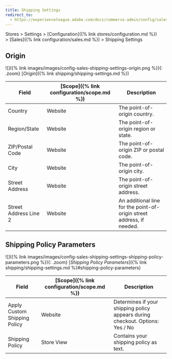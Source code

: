 ```yaml
---
title: Shipping Settings
redirect_to:
  - https://experienceleague.adobe.com/docs/commerce-admin/config/sales/shipping-settings.html
---
```


Stores > Settings > [Configuration]({% link stores/configuration.md %}) > [Sales]({% link configuration/sales.md %}) > Shipping Settings

## Origin

![]({% link images/images/config-sales-shipping-settings-origin.png %}){: .zoom}
[_Origin_]({% link shipping/shipping-settings.md %})

|Field|[Scope]({% link configuration/scope.md %})|Description|
|--- |--- |--- |
|Country|Website|The point-of-origin country.|
|Region/State|Website|The point-of-origin region or state.|
|ZIP/Postal Code|Website|The point-of-origin ZIP or postal code.|
|City|Website|The point-of-origin city.|
|Street Address|Website|The point-of-origin street address.|
|Street Address Line 2|Website|An additional line for the point-of-origin street address, if needed.|

## Shipping Policy Parameters

![]({% link images/images/config-sales-shipping-settings-shipping-policy-parameters.png %}){: .zoom}
[_Shipping Policy Parameters_]({% link shipping/shipping-settings.md %}#shipping-policy-parameters)

|Field|[Scope]({% link configuration/scope.md %})|Description|
|--- |--- |--- |
|Apply Custom Shipping Policy|Website|Determines if your shipping policy appears during checkout. Options: Yes / No|
|Shipping Policy|Store View|Contains your shipping policy as text.|
